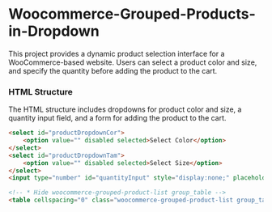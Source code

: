 # Woocommerce-Grouped-Products-in-Dropdown
This project provides a dynamic product selection interface for a WooCommerce-based website. Users can select a product color and size, and specify the quantity before adding the product to the cart.

### HTML Structure

The HTML structure includes dropdowns for product color and size, a quantity input field, and a form for adding the product to the cart.

```html
<select id="productDropdownCor">
    <option value="" disabled selected>Select Color</option>
</select>
<select id="productDropdownTam">
    <option value="" disabled selected>Select Size</option>
</select>
<input type="number" id="quantityInput" style="display:none;" placeholder="Enter quantity" min="1" max="999" step="1" value="1">

<!-- * Hide woocommerce-grouped-product-list group_table -->
<table cellspacing="0" class="woocommerce-grouped-product-list group_table" style="display: none;">
